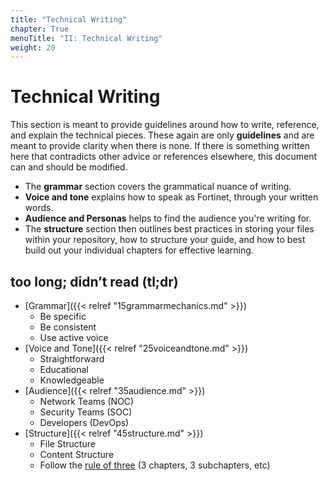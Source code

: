 ```yaml
---
title: "Technical Writing"
chapter: True
menuTitle: "II: Technical Writing"
weight: 20
---
```


# Technical Writing

This section is meant to provide guidelines around how to write, reference, and explain the technical pieces. These again are only **guidelines** and are meant to provide clarity when there is none. If there is something written here that contradicts other advice or references elsewhere, this document can and should be modified. 

- The **grammar** section covers the grammatical nuance of writing. 
- **Voice and tone** explains how to speak as Fortinet, through your written words. 
- **Audience and Personas** helps to find the audience you're writing for. 
- The **structure** section then outlines best practices in storing your files within your repository, how to structure your guide, and how to best build out your individual chapters for effective learning.

## too long; didn’t read (tl;dr)

- [Grammar]({{< relref "15grammarmechanics.md" >}})
  - Be specific
  - Be consistent
  - Use active voice
- [Voice and Tone]({{< relref "25voiceandtone.md" >}})
  - Straightforward
  - Educational
  - Knowledgeable
- [Audience]({{< relref "35audience.md" >}})
  - Network Teams (NOC)
  - Security Teams (SOC)
  - Developers (DevOps)
- [Structure]({{< relref "45structure.md" >}})
  - File Structure
  - Content Structure
  - Follow the [rule of three](https://en.wikipedia.org/wiki/Rule_of_three_(writing)) (3 chapters, 3 subchapters, etc)



